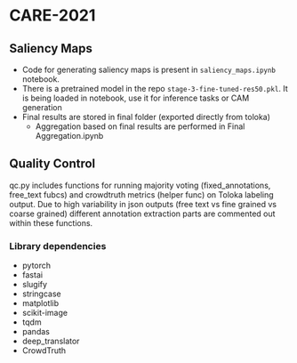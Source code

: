 # CARE-2021

## Saliency Maps

- Code for generating  saliency maps is present in `saliency_maps.ipynb` notebook.
- There is a pretrained model in the repo `stage-3-fine-tuned-res50.pkl`. It is being loaded in notebook, use it for inference tasks or CAM generation
- Final results are stored in final folder (exported directly from toloka)
  -  Aggregation based on final results are performed in Final Aggregation.ipynb

## Quality Control

qc.py includes functions for running majority voting (fixed_annotations, free_text fubcs) and crowdtruth metrics (helper func) on Toloka labeling output. Due to high variability in json outputs (free text vs fine grained vs coarse grained) different annotation extraction parts are commented out within these functions.

### Library dependencies
- pytorch
- fastai
- slugify
- stringcase
- matplotlib
- scikit-image
- tqdm
- pandas
- deep_translator
- CrowdTruth

